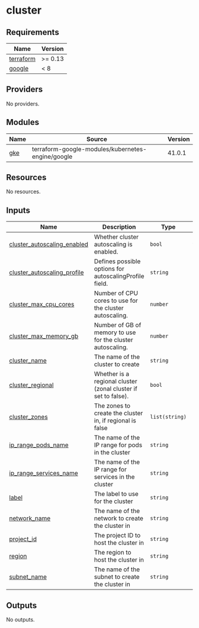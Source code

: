 # cluster

<!-- BEGIN_TF_DOCS -->
## Requirements

| Name | Version |
|------|---------|
| <a name="requirement_terraform"></a> [terraform](#requirement\_terraform) | >= 0.13 |
| <a name="requirement_google"></a> [google](#requirement\_google) | < 8 |

## Providers

No providers.

## Modules

| Name | Source | Version |
|------|--------|---------|
| <a name="module_gke"></a> [gke](#module\_gke) | terraform-google-modules/kubernetes-engine/google | 41.0.1 |

## Resources

No resources.

## Inputs

| Name | Description | Type | Default | Required |
|------|-------------|------|---------|:--------:|
| <a name="input_cluster_autoscaling_enabled"></a> [cluster\_autoscaling\_enabled](#input\_cluster\_autoscaling\_enabled) | Whether cluster autoscaling is enabled. | `bool` | `true` | no |
| <a name="input_cluster_autoscaling_profile"></a> [cluster\_autoscaling\_profile](#input\_cluster\_autoscaling\_profile) | Defines possible options for autoscalingProfile field. | `string` | n/a | yes |
| <a name="input_cluster_max_cpu_cores"></a> [cluster\_max\_cpu\_cores](#input\_cluster\_max\_cpu\_cores) | Number of CPU cores to use for the cluster autoscaling. | `number` | n/a | yes |
| <a name="input_cluster_max_memory_gb"></a> [cluster\_max\_memory\_gb](#input\_cluster\_max\_memory\_gb) | Number of GB of memory to use for the cluster autoscaling. | `number` | n/a | yes |
| <a name="input_cluster_name"></a> [cluster\_name](#input\_cluster\_name) | The name of the cluster to create | `string` | n/a | yes |
| <a name="input_cluster_regional"></a> [cluster\_regional](#input\_cluster\_regional) | Whether is a regional cluster (zonal cluster if set to false). | `bool` | n/a | yes |
| <a name="input_cluster_zones"></a> [cluster\_zones](#input\_cluster\_zones) | The zones to create the cluster in, if regional is false | `list(string)` | n/a | yes |
| <a name="input_ip_range_pods_name"></a> [ip\_range\_pods\_name](#input\_ip\_range\_pods\_name) | The name of the IP range for pods in the cluster | `string` | n/a | yes |
| <a name="input_ip_range_services_name"></a> [ip\_range\_services\_name](#input\_ip\_range\_services\_name) | The name of the IP range for services in the cluster | `string` | n/a | yes |
| <a name="input_label"></a> [label](#input\_label) | The label to use for the cluster | `string` | n/a | yes |
| <a name="input_network_name"></a> [network\_name](#input\_network\_name) | The name of the network to create the cluster in | `string` | n/a | yes |
| <a name="input_project_id"></a> [project\_id](#input\_project\_id) | The project ID to host the cluster in | `string` | n/a | yes |
| <a name="input_region"></a> [region](#input\_region) | The region to host the cluster in | `string` | n/a | yes |
| <a name="input_subnet_name"></a> [subnet\_name](#input\_subnet\_name) | The name of the subnet to create the cluster in | `string` | n/a | yes |

## Outputs

No outputs.
<!-- END_TF_DOCS -->
